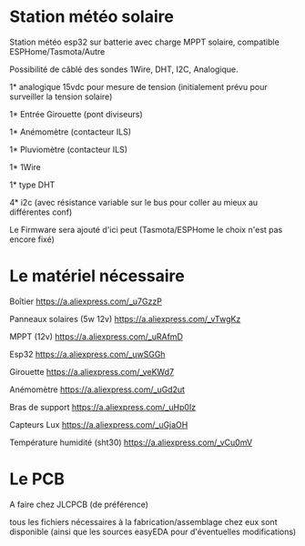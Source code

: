 # Station météo solaire
Station météo esp32 sur batterie avec charge MPPT solaire, compatible ESPHome/Tasmota/Autre 

Possibilité de câblé des sondes 1Wire, DHT, I2C, Analogique.

1* analogique 15vdc pour mesure de tension (initialement prévu pour surveiller la tension solaire)

1* Entrée Girouette (pont diviseurs)

1* Anémomètre (contacteur ILS)

1* Pluviomètre (contacteur ILS)

1* 1Wire

1* type DHT

4* i2c (avec résistance variable sur le bus pour coller au mieux au différentes conf)

Le Firmware sera ajouté d'ici peut (Tasmota/ESPHome le choix n'est pas encore fixé)

# Le matériel nécessaire

Boîtier
https://a.aliexpress.com/_u7GzzP

Panneaux solaires (5w 12v)
https://a.aliexpress.com/_vTwgKz

MPPT (12v)
https://a.aliexpress.com/_uRAfmD

Esp32
https://a.aliexpress.com/_uwSGGh

Girouette 
https://a.aliexpress.com/_veKWd7

Anémomètre
https://a.aliexpress.com/_uGd2ut

Bras de support
https://a.aliexpress.com/_uHp0Iz

Capteurs Lux
https://a.aliexpress.com/_uGjaOH

Température humidité (sht30)
https://a.aliexpress.com/_vCu0mV

# Le PCB

A faire chez JLCPCB (de préférence) 

tous les fichiers nécessaires à la fabrication/assemblage chez eux sont disponible (ainsi que les sources easyEDA pour d'éventuelles modifications)
